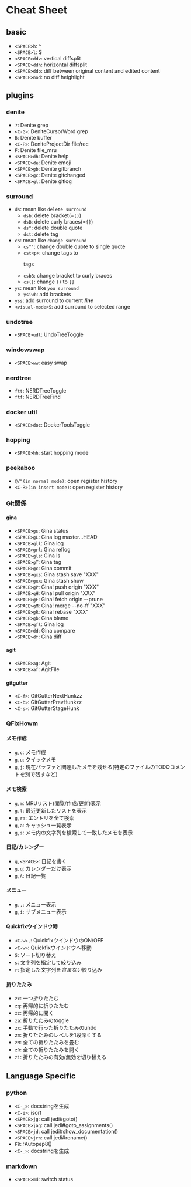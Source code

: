 # Cheat Sheet

## basic
- `<SPACE>h`: ^
- `<SPACE>l`: $
- `<SPACE>ddv`: vertical diffsplit
- `<SPACE>ddh`: horizontal diffsplit
- `<SPACE>ddo`: diff between original content and edited content
- `<SPACE>nod`: no diff heighlight

## plugins

### denite
- `?`: Denite grep
- `<C-G>`: DeniteCursorWord grep
- `B`: Denite buffer
- `<C-P>`: DeniteProjectDir file/rec
- `F`: Denite file_mru
- `<SPACE>dh`: Denite help
- `<SPACE>de`: Denite emoji
- `<SPACE>gb`: Denite gitbranch
- `<SPACE>gc`: Denite gitchanged
- `<SPACE>gl`: Denite gitlog

### surround
- `ds`: mean like `delete surround`
  - `dsb`: delete bracket(=`()`)
  - `dsB`: delete curly braces(=`{}`)
  - `ds"`: delete double quote
  - `dst`: delete tag
- `cs`: mean like `change surround`
  - `cs"'`: change double quote to single quote
  - `cst<p>`: change tags to <p>tags
  - `csbB`: change bracket to curly braces
  - `cs([`: change `()` to `[]`
- `ys`: mean like `you surround`
  - `ysiwb`: add brackets
- `yss`: add surround to current ***line***
- `<visual-mode>S`: add surround to selected range

### undotree
- `<SPACE>udt`: UndoTreeToggle

### windowswap
- `<SPACE>ww`: easy swap

### nerdtree
- `ftt`: NERDTreeToggle
- `ftf`: NERDTreeFind

### docker util
- `<SPACE>doc`: DockerToolsToggle

### hopping
- `<SPACE>hh`: start hopping mode

### peekaboo
- `@/"(in normal mode)`: open register history
- `<C-R>(in insert mode)`: open register history

### Git関係
#### gina
- `<SPACE>gs`: Gina status
- `<SPACE>gL`: Gina log master...HEAD
- `<SPACE>gll`: Gina log
- `<SPACE>grl`: Gina reflog
- `<SPACE>gls`: Gina ls
- `<SPACE>gT`: Gina tag
- `<SPACE>gc`: Gina commit
- `<SPACE>gxs`: Gina stash save "XXX"
- `<SPACE>gxx`: Gina stash show
- `<SPACE>gP`: Gina! push origin "XXX"
- `<SPACE>gH`: Gina! pull origin "XXX"
- `<SPACE>gF`: Gina! fetch origin --prune
- `<SPACE>gM`: Gina! merge --no-ff "XXX"
- `<SPACE>gR`: Gina! rebase "XXX"
- `<SPACE>gb`: Gina blame
- `<SPACE>gfl`: Gina log
- `<SPACE>dd`: Gina compare
- `<SPACE>df`: Gina diff

#### agit
- `<SPACE>ag`: Agit
- `<SPACE>af`: AgitFile

#### gitgutter
- `<C-f>`: GitGutterNextHunkzz
- `<C-b>`: GitGutterPrevHunkzz
- `<C-s>`: GitGutterStageHunk

### QFixHowm
#### メモ作成
- `g,c`: メモ作成
- `g,u`: クイックメモ
- `g,j`: 現在バッファと関連したメモを残せる(特定のファイルのTODOコメントを別で残すなど)

#### メモ検索
- `g,m`: MRUリスト(閲覧/作成/更新)表示
- `g,l`: 最近更新したリストを表示
- `g,ra`: エントリを全て検索
- `g,a`: キャッシュ一覧表示
- `g,s`: メモ内の文字列を検索して一致したメモを表示

#### 日記/カレンダー
- `g,<SPACE>`: 日記を書く
- `g,q`: カレンダーだけ表示
- `g,A`: 日記一覧

#### メニュー
- `g,,`: メニュー表示
- `g,i`: サブメニュー表示

#### Quickfixウインドウ時
- `<C-w>,`: QuickfixウインドウのON/OFF
- `<C-w>`: Quickfixウインドウへ移動
- `S`: ソート切り替え
- `s`: 文字列を指定して絞り込み
- `r`: 指定した文字列を*含まない*絞り込み

#### 折りたたみ
- `zc`: 一つ折りたたむ
- `zq`: 再帰的に折りたたむ
- `zz`: 再帰的に開く
- `za`: 折りたたみのtoggle
- `zx`: 手動で行った折りたたみのundo
- `zm`: 折りたたみのレベルを1段深くする
- `zM`: 全ての折りたたみを畳む
- `zR`: 全ての折りたたみを開く
- `zi`: 折りたたみの有効/無効を切り替える

## Language Specific
### python
- `<C-_>`: docstringを生成
- `<C-i>`: isort
- `<SPACE>jg`: call jedi#goto()
- `<SPACE>jag`: call jedi#goto_assignments()
- `<SPACE>jd`: call jedi#show_documentation()
- `<SPACE>jrn`: call jedi#rename()
- `F8`: :Autopep8()
- `<C-_>`: docstringを生成

### markdown
- `<SPACE>md`: switch status
